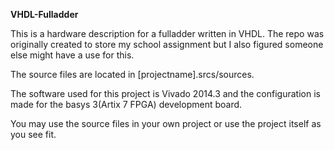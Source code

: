 
**VHDL-Fulladder**

This is a hardware description for a fulladder written in VHDL. The repo was originally created to store my school assignment but I also figured someone else might have a use for this.

The source files are located in [projectname].srcs/sources.

The software used for this project is Vivado 2014.3 and the configuration is made for the basys 3(Artix 7 FPGA) development board.


You may use the source files in your own project or use the project itself as you see fit.


